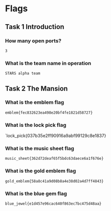 # Flags
## Task 1 Introduction
### How many open ports?
`3`
### What is the team name in operation
`STARS alpha team`
## Task 2 The Mansion
### What is the emblem flag
`emblem{fec832623ea498e20bf4fe1821d58727}`
### What is the lock pick flag
`lock_pick{037b35e2ff90916a9abf99129c8e1837}
### What is the music sheet flag
`music_sheet{362d72deaf65f5bdc63daece6a1f676e}`
### What is the gold emblem flag
`gold_emblem{58a8c41a9d08b8a4e38d02a4d7ff4843}`
### What is the blue gem flag
`blue_jewel{e1d457e96cac640f863ec7bc475d48aa}`
